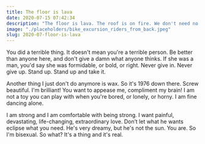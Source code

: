 ```yaml
---
title: The floor is lava
date: 2020-07-15 07:42:34
description: "The floor is lava. The roof is on fire. We don't need no water."
image: "./placeholders/bike_excursion_riders_from_back.jpeg"
slug: 2020-07-floor-is-lava
---
```


You did a terrible thing. It doesn't mean you're a terrible person. Be better than anyone here, and don't give a damn what anyone thinks. If she was a man, you'd say she was formidable, or bold, or right. Never give in. Never give up. Stand up. Stand up and take it.

Another thing I just don't do anymore is wax. So it's 1976 down there. Screw beautiful. I'm brilliant! You want to appease me, compliment my brain! I am not a toy you can play with when you're bored, or lonely, or horny. I am fine dancing alone.

I am strong and I am comfortable with being strong. I want painful, devastating, life-changing, extraordinary love. Don’t let what he wants eclipse what you need. He's very dreamy, but he's not the sun. You are. So I'm bisexual. So what? It's a thing and it's real.
